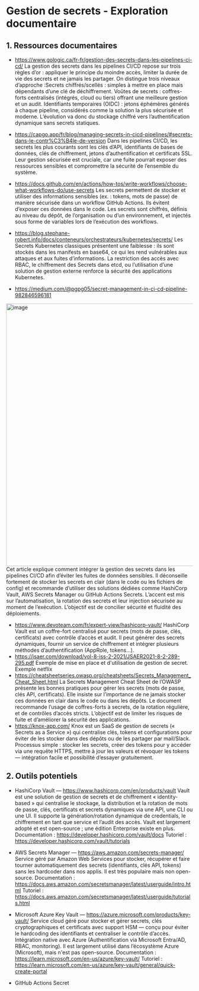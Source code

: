 # Gestion de secrets - Exploration documentaire

## 1. Ressources documentaires

- https://www.gologic.ca/fr-fr/gestion-des-secrets-dans-les-pipelines-ci-cd/
  La gestion des secrets dans les pipelines CI/CD repose sur trois règles d’or : appliquer le principe du moindre accès, limiter la durée de vie des secrets et ne jamais les partager. On distingue trois niveaux d’approche :Secrets chiffrés/scellés : simples à mettre en place mais dépendants d’une clé de déchiffrement.
Voûtes de secrets : coffres-forts centralisés (intégrés, cloud ou tiers) offrant une meilleure gestion et un audit.
Identifiants temporaires (OIDC) : jetons éphémères générés à chaque pipeline, considérés comme la solution la plus sécurisée et moderne.
L’évolution va donc du stockage chiffré vers l’authentification dynamique sans secrets statiques.
- https://capgo.app/fr/blog/managing-secrets-in-cicd-pipelines/#secrets-dans-le-contr%C3%B4le-de-version
  Dans les pipelines CI/CD, les secrets les plus courants sont les clés d’API, identifiants de bases de données, clés de chiffrement, jetons d’authentification et certificats SSL. Leur gestion sécurisée est cruciale, car une fuite pourrait exposer des ressources sensibles et compromettre la sécurité de l’ensemble du système.
  
- https://docs.github.com/en/actions/how-tos/write-workflows/choose-what-workflows-do/use-secrets
        Les secrets permettent de stocker et utiliser des informations sensibles (ex. : tokens, mots de passe) de manière sécurisée dans un workflow GitHub Actions. Ils évitent d’exposer ces données dans le code. Les secrets sont chiffrés, définis au niveau du dépôt, de l’organisation ou d’un environnement, et injectés sous forme de variables lors de l’exécution des workflows.
- https://blog.stephane-robert.info/docs/conteneurs/orchestrateurs/kubernetes/secrets/
         Les Secrets Kubernetes classiques présentent une faiblesse : ils sont stockés dans les manifests en base64, ce qui les rend vulnérables aux attaques et aux fuites d’informations. La restriction des accès avec RBAC, le chiffrement des Secrets dans etcd, ou l’utilisation d’une solution de gestion externe renforce la sécurité des applications Kubernetes.
- https://medium.com/@pgpg05/secret-management-in-ci-cd-pipeline-982846596181
 <img width="1100" height="707" alt="image" src="https://github.com/user-attachments/assets/fc68078a-3f2c-44c2-9a1e-9ef9aac6fda2" />
 Cet article explique comment intégrer la gestion des secrets dans les pipelines CI/CD afin d’éviter les fuites de données sensibles. Il déconseille fortement de stocker les secrets en clair (dans le code ou les fichiers de config) et recommande d’utiliser des solutions dédiées comme HashiCorp Vault, AWS Secrets Manager ou GitHub Actions Secrets. L’accent est mis sur l’automatisation, la rotation des secrets et leur injection sécurisée au moment de l’exécution. L’objectif est de concilier sécurité et fluidité des déploiements.

- https://www.devoteam.com/fr/expert-view/hashicorp-vault/
HashiCorp Vault est un coffre-fort centralisé pour secrets (mots de passe, clés, certificats) avec contrôle d’accès et audit.
Il peut générer des secrets dynamiques, fournir un service de chiffrement et intégrer plusieurs méthodes d’authentification (AppRole, tokens…).
- https://jsaer.com/download/vol-8-iss-2-2021/JSAER2021-8-2-289-295.pdf
  Exemple de mise en place et d'utilisation de gestion de secret. Exemple netflix
- https://cheatsheetseries.owasp.org/cheatsheets/Secrets_Management_Cheat_Sheet.html
        La Secrets Management Cheat Sheet de l’OWASP présente les bonnes pratiques pour gérer les secrets (mots de passe, clés API, certificats). Elle insiste sur l’importance de ne jamais stocker ces données en clair dans le code ou dans les dépôts. Le document recommande l’usage de coffres-forts à secrets, de la rotation régulière, et de contrôles d’accès stricts. L’objectif est de limiter les risques de fuite et d’améliorer la sécurité des applications.
- https://knox-app.com/
  Knox est un SaaS de gestion de secrets (« Secrets as a Service ») qui centralise clés, tokens et configurations pour éviter de les stocker dans des dépôts ou de les partager par mail/Slack.
Processus simple : stocker les secrets, créer des tokens pour y accéder via une requête HTTPS, mettre à jour les valeurs et révoquer les tokens — intégration facile et possibilité d’essayer gratuitement.

## 2. Outils potentiels

- HashiCorp Vault — https://www.hashicorp.com/en/products/vault
Vault est une solution de gestion de secrets et de chiffrement « identity-based » qui centralise le stockage, la distribution et la rotation de mots de passe, clés, certificats et secrets dynamiques via une API, une CLI ou une UI. Il supporte la génération/rotation dynamique de credentials, le chiffrement en tant que service et l’audit des accès.
Vault est largement adopté et est open-source ; une édition Enterprise existe en plus.
Documentation : https://developer.hashicorp.com/vault/docs
Tutoriel : https://developer.hashicorp.com/vault/tutorials

- AWS Secrets Manager — https://aws.amazon.com/secrets-manager/
Service géré par Amazon Web Services pour stocker, récupérer et faire tourner automatiquement des secrets (identifiants, clés API, tokens) sans les hardcoder dans nos applis.
Il est très populaire mais non open-source.
Documentation : https://docs.aws.amazon.com/secretsmanager/latest/userguide/intro.html
Tutoriel : https://docs.aws.amazon.com/secretsmanager/latest/userguide/tutorials.html

- Microsoft Azure Key Vault — https://azure.microsoft.com/products/key-vault/
Service cloud géré pour stocker et gérer secrets, clés cryptographiques et certificats avec support HSM — conçu pour éviter le hardcoding des identifiants et centraliser le contrôle d’accès. Intégration native avec Azure (Authentification via Microsoft Entra/AD, RBAC, monitoring).
Il est largement utilisé dans l’écosystème Azure (Microsoft), mais n'est pas open-source.
Documentation : https://learn.microsoft.com/en-us/azure/key-vault/
Tutoriel : https://learn.microsoft.com/en-us/azure/key-vault/general/quick-create-portal

- GitHub Actions Secret
